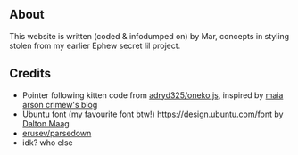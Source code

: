 ## About

This website is written (coded & infodumped on) by Mar, concepts in styling stolen from my earlier Ephew secret lil project.

## Credits

- Pointer following kitten code from [adryd325/oneko.js](https://github.com/adryd325/oneko.js), inspired by [maia arson crimew's blog](https://maia.crimew.gay/)
- Ubuntu font (my favourite font btw!) <https://design.ubuntu.com/font> by [Dalton Maag](https://fonts.google.com/?query=Dalton+Maag)
- [erusev/parsedown](https://parsedown.org/)
- idk? who else